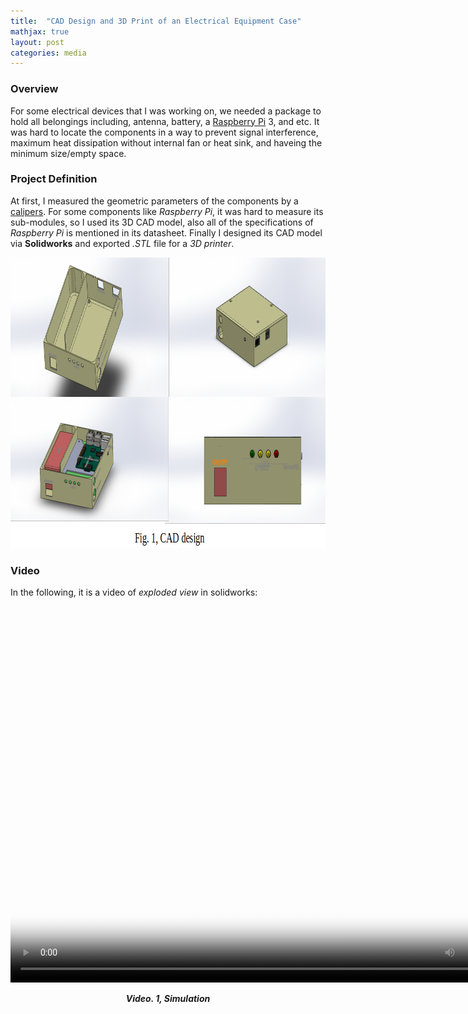 ```yaml
---
title:  "CAD Design and 3D Print of an Electrical Equipment Case"
mathjax: true
layout: post
categories: media
---
```


### Overview

For some electrical devices that I was working on, we needed a package to hold all belongings including, antenna, battery, a [Raspberry Pi](https://www.raspberrypi.org/) 3, and etc. It was hard to locate the components in a way to prevent signal interference, maximum heat dissipation without internal fan or heat sink, and haveing the minimum size/empty space.

### Project Definition

At first, I measured the geometric parameters of the components by a [calipers](https://en.wikipedia.org/wiki/Calipers). For some components like _Raspberry Pi_, it was hard to measure its sub-modules, so I used its 3D CAD model, also all of the specifications of _Raspberry Pi_ is mentioned in its datasheet. Finally I designed its CAD model via __Solidworks__ and exported _.STL_ file for a _3D printer_.

<p style="text-align:center;">
    <img width="846" height="465" src="/img/CAD_casing_electrical/cad_design.png" alt="solidworks prototypes">
</p>

### Video

In the following, it is a video of _exploded view_ in solidworks:
  
<p style="text-align:center;">
   <video width="823" height="602" poster="/img/pip_inspection_robot/simulation_poster.png" controls>
      <source src="/videos/CAD_casing_electrical/exploded_view.mp4" type="video/mp4">
      Your browser does not support the video tag.
      <p style="text-align:center;">
        <b> <i> Video. 1, Simulation </i> </b>
      </p>
   </video>
</p>

